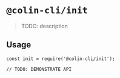 # `@colin-cli/init`

> TODO: description

## Usage

```
const init = require('@colin-cli/init');

// TODO: DEMONSTRATE API
```
